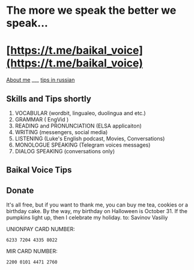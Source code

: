 # The more we speak the better we speak...
# [https://t.me/baikal_voice](https://t.me/baikal_voice)

[About me](./1.bio.md) ___  [tips in russian](./2.russian-tips.md)



## Skills and Tips shortly
1. VOCABULAR (wordbit, lingualeo, duolingua and etc.)
2. GRAMMAR ( EngVid )
3. READING and PRONUNCIATION (ELSA applicaiton)
4. WRITING (messengers, social media)
5. LISTENING (Luke's English podcast, Movies, Conversations)
6. MONOLOGUE SPEAKING (Telegram voices messages)
7. DIALOG SPEAKING (conversations only)

## Baikal Voice Tips

## Donate
It's all free, but if you want to thank me, you can buy me tea, cookies or a birthday cake. By the way, my birthday on Halloween is October 31. If the pumpkins light up, then I celebrate my holiday.
to: Savinov Vasiliy

UNIONPAY CARD NUMBER: 
```
6233 7204 4335 8022
```

MIR CARD NUMBER:
```
2200 0101 4471 2760
```